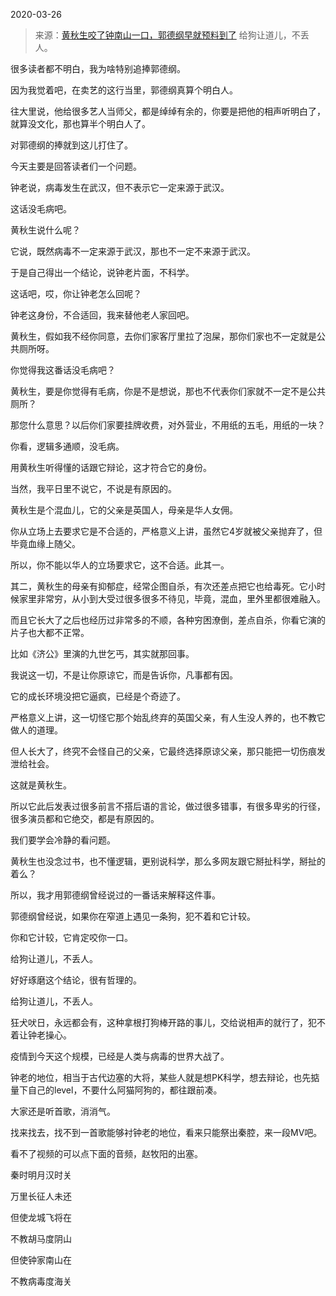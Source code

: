 2020-03-26

> 来源：[黄秋生咬了钟南山一口，郭德纲早就预料到了](http://mp.weixin.qq.com/s?__biz=MzU3NDc5Nzc0NQ==&mid=2247487116&idx=1&sn=81304dfc49ffa509928875f9c52a8db0&chksm=fd2dac52ca5a2544cf142f68f8787976da09435e3c86d7cec55617c4bb43f13ac5b91a42ff93&scene=27#wechat_redirect)
> 给狗让道儿，不丢人。

很多读者都不明白，我为啥特别追捧郭德纲。

  

因为我觉着吧，在卖艺的这行当里，郭德纲真算个明白人。

  

往大里说，他给很多艺人当师父，都是绰绰有余的，你要是把他的相声听明白了，就算没文化，那也算半个明白人了。

  

对郭德纲的捧就到这儿打住了。

  

今天主要是回答读者们一个问题。

  

钟老说，病毒发生在武汉，但不表示它一定来源于武汉。

  

这话没毛病吧。

  

黄秋生说什么呢？

  

它说，既然病毒不一定来源于武汉，那也不一定不来源于武汉。

  

于是自己得出一个结论，说钟老片面，不科学。

  

这话吧，哎，你让钟老怎么回呢？

  

钟老这身份，不合适回，我来替他老人家回吧。

  

黄秋生，假如我不经你同意，去你们家客厅里拉了泡屎，那你们家也不一定就是公共厕所呀。

  

你觉得我这番话没毛病吧？

  

黄秋生，要是你觉得有毛病，你是不是想说，那也不代表你们家就不一定不是公共厕所？

  

那您什么意思？以后你们家要挂牌收费，对外营业，不用纸的五毛，用纸的一块？

  

你看，逻辑多通顺，没毛病。

  

用黄秋生听得懂的话跟它辩论，这才符合它的身份。

  

当然，我平日里不说它，不说是有原因的。

  

黄秋生是个混血儿，它的父亲是英国人，母亲是华人女佣。

  

你从立场上去要求它是不合适的，严格意义上讲，虽然它4岁就被父亲抛弃了，但毕竟血缘上随父。

  

所以，你不能以华人的立场要求它，这不合适。此其一。

  

其二，黄秋生的母亲有抑郁症，经常企图自杀，有次还差点把它也给毒死。它小时候家里非常穷，从小到大受过很多很多不待见，毕竟，混血，里外里都很难融入。

  

而且它长大了之后也经历过非常多的不顺，各种穷困潦倒，差点自杀，你看它演的片子也大都不正常。

  

比如《济公》里演的九世乞丐，其实就那回事。

  

我说这一切，不是让你原谅它，而是告诉你，凡事都有因。

  

它的成长环境没把它逼疯，已经是个奇迹了。

  

严格意义上讲，这一切怪它那个始乱终弃的英国父亲，有人生没人养的，也不教它做人的道理。  

  

但人长大了，终究不会怪自己的父亲，它最终选择原谅父亲，那只能把一切伤痕发泄给社会。

  

这就是黄秋生。  

  

所以它此后发表过很多前言不搭后语的言论，做过很多错事，有很多卑劣的行径，很多演员都和它绝交，都是有原因的。

  

我们要学会冷静的看问题。

  

黄秋生也没念过书，也不懂逻辑，更别说科学，那么多网友跟它掰扯科学，掰扯的着么？

  

所以，我才用郭德纲曾经说过的一番话来解释这件事。

  

郭德纲曾经说，如果你在窄道上遇见一条狗，犯不着和它计较。

  

你和它计较，它肯定咬你一口。

  

给狗让道儿，不丢人。

  

好好琢磨这个结论，很有哲理的。

  

给狗让道儿，不丢人。  

  

狂犬吠日，永远都会有，这种拿根打狗棒开路的事儿，交给说相声的就行了，犯不着让钟老操心。

  

疫情到今天这个规模，已经是人类与病毒的世界大战了。

  

钟老的地位，相当于古代边塞的大将，某些人就是想PK科学，想去辩论，也先掂量下自己的level，不要什么阿猫阿狗的，都往跟前凑。

  

大家还是听首歌，消消气。

  

找来找去，找不到一首歌能够衬钟老的地位，看来只能祭出秦腔，来一段MV吧。

看不了视频的可以点下面的音频，赵牧阳的出塞。  

秦时明月汉时关

万里长征人未还

但使龙城飞将在

不教胡马度阴山

  

但使钟家南山在

不教病毒度海关

